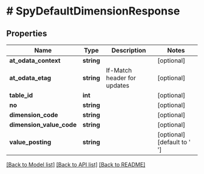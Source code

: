 # # SpyDefaultDimensionResponse

## Properties

Name | Type | Description | Notes
------------ | ------------- | ------------- | -------------
**at_odata_context** | **string** |  | [optional]
**at_odata_etag** | **string** | If-Match header for updates | [optional]
**table_id** | **int** |  | [optional]
**no** | **string** |  | [optional]
**dimension_code** | **string** |  | [optional]
**dimension_value_code** | **string** |  | [optional]
**value_posting** | **string** |  | [optional] [default to ' ']

[[Back to Model list]](../../README.md#models) [[Back to API list]](../../README.md#endpoints) [[Back to README]](../../README.md)

